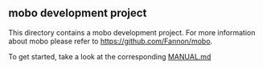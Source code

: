 ## mobo development project
This directory contains a mobo development project.
For more information about mobo please refer to https://github.com/Fannon/mobo.

To get started, take a look at the corresponding [MANUAL.md](https://github.com/Fannon/mobo/blob/master/examples/init/MANUAL.md)